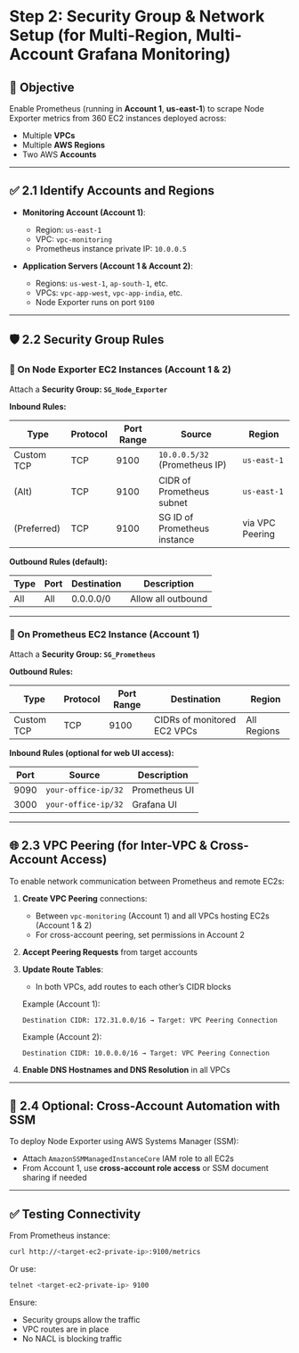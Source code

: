 
# Step 2: Security Group & Network Setup (for Multi-Region, Multi-Account Grafana Monitoring)

## 🎯 Objective

Enable Prometheus (running in **Account 1**, **us-east-1**) to scrape Node Exporter metrics from 360 EC2 instances deployed across:

- Multiple **VPCs**
- Multiple **AWS Regions**
- Two AWS **Accounts**

---

## ✅ 2.1 Identify Accounts and Regions

- **Monitoring Account (Account 1)**:
  - Region: `us-east-1`
  - VPC: `vpc-monitoring`
  - Prometheus instance private IP: `10.0.0.5`

- **Application Servers (Account 1 & Account 2)**:
  - Regions: `us-west-1`, `ap-south-1`, etc.
  - VPCs: `vpc-app-west`, `vpc-app-india`, etc.
  - Node Exporter runs on port `9100`

---

## 🛡️ 2.2 Security Group Rules

### 🔸 On Node Exporter EC2 Instances (Account 1 & 2)

Attach a **Security Group: `SG_Node_Exporter`**

**Inbound Rules:**

| Type         | Protocol | Port Range | Source                        | Region        |
|--------------|----------|------------|-------------------------------|---------------|
| Custom TCP   | TCP      | 9100       | `10.0.0.5/32` (Prometheus IP) | `us-east-1`   |
| (Alt)        | TCP      | 9100       | CIDR of Prometheus subnet     | `us-east-1`   |
| (Preferred)  | TCP      | 9100       | SG ID of Prometheus instance  | via VPC Peering |

**Outbound Rules (default):**

| Type     | Port | Destination | Description         |
|----------|------|-------------|---------------------|
| All      | All  | 0.0.0.0/0   | Allow all outbound  |

---

### 🔹 On Prometheus EC2 Instance (Account 1)

Attach a **Security Group: `SG_Prometheus`**

**Outbound Rules:**

| Type         | Protocol | Port Range | Destination                       | Region      |
|--------------|----------|------------|-----------------------------------|-------------|
| Custom TCP   | TCP      | 9100       | CIDRs of monitored EC2 VPCs       | All Regions |

**Inbound Rules (optional for web UI access):**

| Port | Source              | Description           |
|------|---------------------|------------------------|
| 9090 | `your-office-ip/32` | Prometheus UI          |
| 3000 | `your-office-ip/32` | Grafana UI             |

---

## 🌐 2.3 VPC Peering (for Inter-VPC & Cross-Account Access)

To enable network communication between Prometheus and remote EC2s:

1. **Create VPC Peering** connections:
   - Between `vpc-monitoring` (Account 1) and all VPCs hosting EC2s (Account 1 & 2)
   - For cross-account peering, set permissions in Account 2

2. **Accept Peering Requests** from target accounts

3. **Update Route Tables**:
   - In both VPCs, add routes to each other’s CIDR blocks

   Example (Account 1):
   ```
   Destination CIDR: 172.31.0.0/16 → Target: VPC Peering Connection
   ```

   Example (Account 2):
   ```
   Destination CIDR: 10.0.0.0/16 → Target: VPC Peering Connection
   ```

4. **Enable DNS Hostnames and DNS Resolution** in all VPCs

---

## 🔄 2.4 Optional: Cross-Account Automation with SSM

To deploy Node Exporter using AWS Systems Manager (SSM):

- Attach `AmazonSSMManagedInstanceCore` IAM role to all EC2s
- From Account 1, use **cross-account role access** or SSM document sharing if needed

---

## ✅ Testing Connectivity

From Prometheus instance:

```bash
curl http://<target-ec2-private-ip>:9100/metrics
```

Or use:

```bash
telnet <target-ec2-private-ip> 9100
```

Ensure:
- Security groups allow the traffic
- VPC routes are in place
- No NACL is blocking traffic
